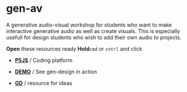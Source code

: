 # gen-av
A generative audio-visual  workshop for students who want to make interactive generative audio as well as create visuals. This is especially usefull for design students who wish to add their own audio to projects.



**Open** these resources ready **Hold**`cmd` or `cntrl` and click 
- **[P5JS](https://editor.p5js.org)** / Coding platform

- **[DEMO](https://editor.p5js.org/cuvner/full/3rBxmuD05)** / See gen-design in action

- **[GD](http://generative-gestaltung.de/)** / resource for ideas
